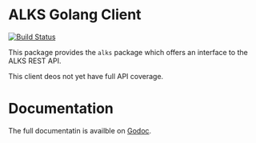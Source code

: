 ALKS Golang Client
=========

[![Build Status](https://travis-ci.org/Cox-Automotive/alks-go.svg?branch=master)](https://travis-ci.org/Cox-Automotive/alks-go)

This package provides the `alks` package which offers an interface to the ALKS REST API.

This client deos not yet have full API coverage.

# Documentation

The full documentatin is availble on [Godoc](https://godoc.org/github.com/Cox-Automotive/alks-go).